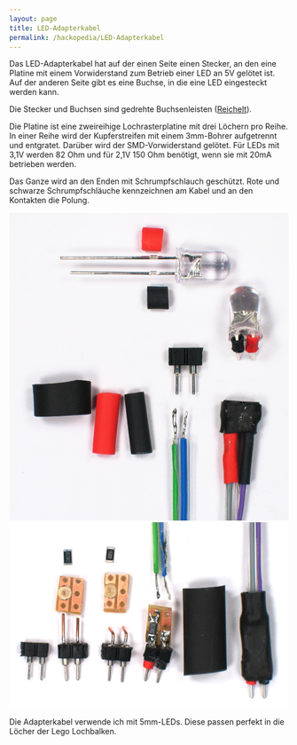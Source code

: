 ```yaml
---
layout: page
title: LED-Adapterkabel
permalink: /hackopedia/LED-Adapterkabel
---
```


Das LED-Adapterkabel hat auf der einen Seite einen Stecker, an den eine Platine mit einem Vorwiderstand zum Betrieb einer LED an 5V gelötet ist. Auf der anderen Seite gibt es eine Buchse, in die eine LED eingesteckt werden kann. 

Die Stecker und Buchsen sind gedrehte Buchsenleisten ([Reichelt](https://www.reichelt.de/?ARTICLE=19398)).

Die Platine ist eine zweireihige Lochrasterplatine mit drei Löchern pro Reihe. In einer Reihe wird der Kupferstreifen mit einem 3mm-Bohrer aufgetrennt und entgratet. Darüber wird der SMD-Vorwiderstand gelötet. Für LEDs mit 3,1V werden 82 Ohm und für 2,1V 150 Ohm benötigt, wenn sie mit 20mA betrieben werden.

Das Ganze wird an den Enden mit Schrumpfschlauch geschützt. Rote und schwarze Schrumpfschläuche kennzeichnen am Kabel und an den Kontakten die Polung.

<img src="/images/LED_Buchse.JPG" alt="LED-Buchse" width="600px" />
<img src="/images/LED_SteckerMitWiderstand.JPG" alt="LED-Stecker mit Vorwiderstand" width="600px" />

Die Adapterkabel verwende ich mit 5mm-LEDs. Diese passen perfekt in die Löcher der Lego Lochbalken.
 
